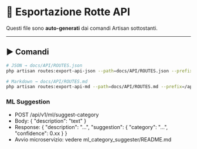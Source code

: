 <!-- ─────────────────────────────────────────────────────────────────────────────
  Documento: docs/API/README.md
  Scopo: spiega come esportare le rotte API in JSON/MD
────────────────────────────────────────────────────────────────────────────── -->

# 📜 Esportazione Rotte API

Questi file sono **auto-generati** dai comandi Artisan sottostanti.

---

## ▶️ Comandi

```bash
# JSON → docs/API/ROUTES.json
php artisan routes:export-api-json --path=docs/API/ROUTES.json --prefix=/api/v1

# Markdown → docs/API/ROUTES.md
php artisan routes:export-api-md --path=docs/API/ROUTES.md --prefix=/api/v1
```

### ML Suggestion

- POST /api/v1/ml/suggest-category
- Body: { "description": "text" }
- Response: { "description": "...", "suggestion": { "category": "...", "confidence": 0.xx } }
- Avvio microservizio: vedere ml_category_suggester/README.md
